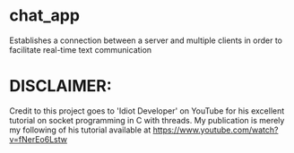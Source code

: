 # chat_app
Establishes a connection between a server and multiple clients in order to facilitate real-time text communication

# DISCLAIMER: 
Credit to this project goes to 'Idiot Developer' on YouTube for
his excellent tutorial on socket programming in C with threads. My publication is merely my following of
his tutorial available at https://www.youtube.com/watch?v=fNerEo6Lstw
